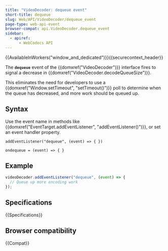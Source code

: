 ```yaml
---
title: "VideoDecoder: dequeue event"
short-title: dequeue
slug: Web/API/VideoDecoder/dequeue_event
page-type: web-api-event
browser-compat: api.VideoDecoder.dequeue_event
sidebar:
  - apiref:
      - WebCodecs API
---
```


{{AvailableInWorkers("window_and_dedicated")}}{{securecontext_header}}

The **`dequeue`** event of the {{domxref("VideoDecoder")}} interface fires to signal a decrease in {{domxref("VideoDecoder.decodeQueueSize")}}.

This eliminates the need for developers to use a {{domxref("Window.setTimeout", "setTimeout()")}} poll to determine when the queue has decreased, and more work should be queued up.

## Syntax

Use the event name in methods like {{domxref("EventTarget.addEventListener", "addEventListener()")}}, or set an event handler property.

```js-nolint
addEventListener("dequeue", (event) => { })

ondequeue = (event) => { }
```

## Example

```js
videoDecoder.addEventListener("dequeue", (event) => {
  // Queue up more encoding work
});
```

## Specifications

{{Specifications}}

## Browser compatibility

{{Compat}}
